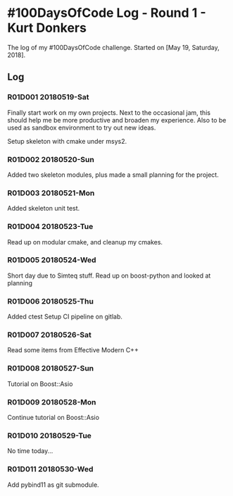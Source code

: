 # #100DaysOfCode Log - Round 1 - Kurt Donkers

The log of my #100DaysOfCode challenge. Started on [May 19, Saturday, 2018].

## Log

### R01D001 20180519-Sat
Finally start work on my own projects. Next to the occasional jam, this should help me be more productive and broaden my experience. Also to be used as sandbox environment to try out new ideas.

Setup skeleton with cmake under msys2.

### R01D002 20180520-Sun
Added two skeleton modules, plus made a small planning for the project.

### R01D003 20180521-Mon
Added skeleton unit test.

### R01D004 20180523-Tue
Read up on modular cmake, and cleanup my cmakes.

### R01D005 20180524-Wed
Short day due to Simteq stuff. Read up on boost-python and looked at planning

### R01D006 20180525-Thu
Added ctest
Setup CI pipeline on gitlab.

### R01D007 20180526-Sat
Read some items from Effective Modern C++

### R01D008 20180527-Sun
Tutorial on Boost::Asio

### R01D009 20180528-Mon
Continue tutorial on Boost::Asio

### R01D010 20180529-Tue
No time today...

### R01D011 20180530-Wed
Add pybind11 as git submodule.

